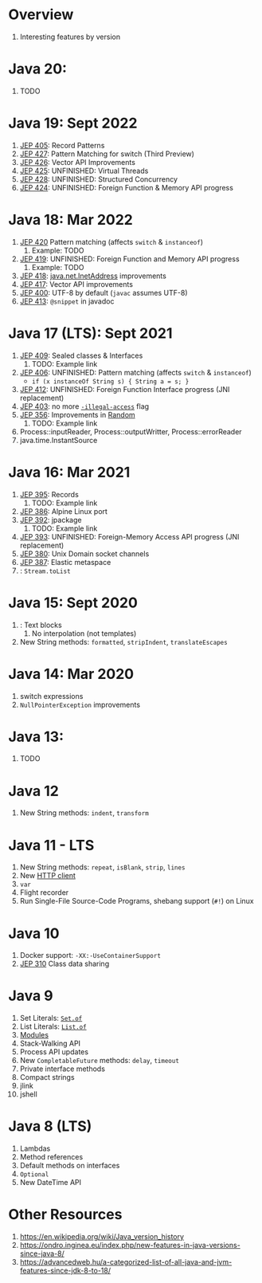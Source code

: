 # Overview
1. Interesting features by version


# Java 20:
1. TODO


# Java 19: Sept 2022
1. [JEP 405](https://openjdk.org/jeps/405):    Record Patterns
1. [JEP 427](https://openjdk.org/jeps/427):    Pattern Matching for switch (Third Preview)
1. [JEP 426](https://openjdk.org/jeps/426):    Vector API Improvements
1. [JEP 425](https://openjdk.org/jeps/425):    UNFINISHED: Virtual Threads
1. [JEP 428](https://openjdk.org/jeps/428):    UNFINISHED: Structured Concurrency
1. [JEP 424](https://openjdk.org/jeps/424):    UNFINISHED: Foreign Function & Memory API progress


# Java 18: Mar 2022
1. [JEP 420](https://openjdk.org/jeps/420) Pattern matching (affects `switch` & `instanceof`)
    1. Example: TODO
1. [JEP 419](https://openjdk.org/jeps/419): UNFINISHED: Foreign Function and Memory API progress
    1. Example: TODO
1. [JEP 418](https://openjdk.org/jeps/418): [java.net.InetAddress](https://docs.oracle.com/en/java/javase/18/docs/api/java.base/java/net/InetAddress.html) improvements
1. [JEP 417](https://openjdk.org/jeps/417): Vector API improvements
1. [JEP 400](https://openjdk.org/jeps/400): UTF-8 by default (`javac` assumes UTF-8)
1. [JEP 413](https://openjdk.org/jeps/413): `@snippet` in javadoc


# Java 17 (LTS): Sept 2021
1. [JEP 409](https://openjdk.org/jeps/409): Sealed classes & Interfaces
    1. TODO: Example link
1. [JEP 406](https://openjdk.org/jeps/406): UNFINISHED: Pattern matching (affects `switch` & `instanceof`)
    - `if (x instanceOf String s) { String a = s; }`
1. [JEP 412](https://openjdk.org/jeps/412): UNFINISHED: Foreign Function Interface progress (JNI replacement)
1. [JEP 403](https://openjdk.org/jeps/403): no more [`-illegal-access`](TODO) flag
1. [JEP 356](https://openjdk.org/jeps/356): Improvements in [Random](TODO)
    1. TODO: Example link
1. Process::inputReader, Process::outputWritter, Process::errorReader
1. java.time.InstantSource


# Java 16: Mar 2021
1. [JEP 395](https://openjdk.org/jeps/395): Records
    1. TODO: Example link
1. [JEP 386](https://openjdk.org/jeps/386): Alpine Linux port
1. [JEP 392](https://openjdk.org/jeps/392): jpackage
    1. TODO: Example link
1. [JEP 393](https://openjdk.org/jeps/393): UNFINISHED: Foreign-Memory Access API progress (JNI replacement)
1. [JEP 380](https://openjdk.org/jeps/380): Unix Domain socket channels
1. [JEP 387](https://openjdk.org/jeps/387): Elastic metaspace
1. [](): `Stream.toList`


# Java 15: Sept 2020
1. [](TODO): Text blocks
    1. No interpolation (not templates)
1. New String methods: `formatted`, `stripIndent`, `translateEscapes`


# Java 14: Mar 2020
1. switch expressions
1. `NullPointerException` improvements


# Java 13:
1. TODO


# Java 12
1. New String methods: `indent`, `transform`


# Java 11 - LTS
1. New String methods: `repeat`, `isBlank`, `strip`, `lines`
1. New [HTTP client](TODO)
1. `var`
1. Flight recorder
1. Run Single-File Source-Code Programs, shebang support (`#!`) on Linux


# Java 10
1. Docker support: `-XX:-UseContainerSupport`
1. [JEP 310](https://openjdk.org/jeps/310) Class data sharing


# Java 9
1. Set Literals: [`Set.of`](TODO)
1. List Literals: [`List.of`](TODO)
1. [Modules](TODO)
1. Stack-Walking API
1. Process API updates
1. New `CompletableFuture` methods: `delay`, `timeout`
1. Private interface methods
1. Compact strings
1. jlink
1. jshell


# Java 8 (LTS)
1. Lambdas
1. Method references
1. Default methods on interfaces
1. `Optional`
1. New DateTime API


# Other Resources
1. https://en.wikipedia.org/wiki/Java_version_history
1. https://ondro.inginea.eu/index.php/new-features-in-java-versions-since-java-8/
1. https://advancedweb.hu/a-categorized-list-of-all-java-and-jvm-features-since-jdk-8-to-18/
